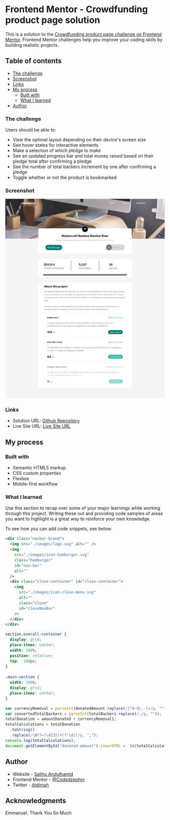 # Frontend Mentor - Crowdfunding product page solution

This is a solution to the [Crowdfunding product page challenge on Frontend Mentor](https://www.frontendmentor.io/challenges/crowdfunding-product-page-7uvcZe7ZR). Frontend Mentor challenges help you improve your coding skills by building realistic projects.

## Table of contents

- [The challenge](#the-challenge)
- [Screenshot](#screenshot)
- [Links](#links)
- [My process](#my-process)
  - [Built with](#built-with)
  - [What I learned](#what-i-learned)
- [Author](#author)

### The challenge

Users should be able to:

- View the optimal layout depending on their device's screen size
- See hover states for interactive elements
- Make a selection of which pledge to make
- See an updated progress bar and total money raised based on their pledge total after confirming a pledge
- See the number of total backers increment by one after confirming a pledge
- Toggle whether or not the product is bookmarked

### Screenshot

![](./Screenshot.png)

### Links

- Solution URL: [Github Repository](https://github.com/Codedzephyr/Crowdfunding-product-page-main)
- Live Site URL: [Live Site URL](https://sad-lumiere-ebcc40.netlify.app/)

## My process

### Built with

- Semantic HTML5 markup
- CSS custom properties
- Flexbox
- Mobile-first workflow

### What I learned

Use this section to recap over some of your major learnings while working through this project. Writing these out and providing code samples of areas you want to highlight is a great way to reinforce your own knowledge.

To see how you can add code snippets, see below:

```html
<div class="navbar-brand">
  <img src="./images/logo.svg" alt="" />
  <img
    src="./images/icon-hamburger.svg"
    class="hamburger"
    id="nav-bar"
    alt=""
  />
  <div class="close-container" id="close-container">
    <img
      src="./images/icon-close-menu.svg"
      alt=""
      class="close"
      id="closeNavBar"
    />
  </div>
</div>
```

```css
section.overall-container {
  display: grid;
  place-items: center;
  width: 100%;
  position: relative;
  top: -100px;
}

.main-section {
  width: 100%;
  display: grid;
  place-items: center;
}
```

```js
var currencyRemoval = parseInt(donatedAmount.replace(/[^0-9\.-]+/g, ""));
var convertedTotalBackers = parseInt(totalBackers.replace(/,/g, ""));
totalDonation = amountDonated + currencyRemoval1;
totalCalculations = totalDonation
  .toString()
  .replace(/\B(?=(\d{3})+(?!\d))/g, ",");
console.log(totalCalculations);
document.getElementById("donated-amount").innerHTML = `$${totalCalculations}`;
```

## Author

- Website - [Salihu Andulhamid](https://infallible-pike-a0b433.netlify.app/)
- Frontend Mentor - [@Codedzephyr](https://www.frontendmentor.io/profile/Codedzephyr)
- Twitter - [@dimah](https://www.twitter.com/_Dimah__)

## Acknowledgments
Emmanuel. Thank You So Much
